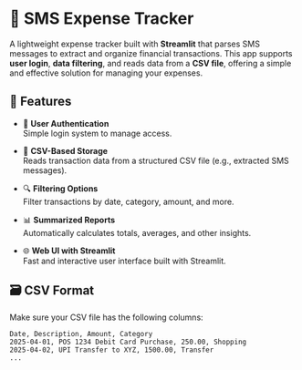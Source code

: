 # 📱 SMS Expense Tracker

A lightweight expense tracker built with **Streamlit** that parses SMS messages to extract and organize financial transactions. This app supports **user login**, **data filtering**, and reads data from a **CSV file**, offering a simple and effective solution for managing your expenses.



## 🚀 Features

- 🔐 **User Authentication**  
  Simple login system to manage access.

- 📄 **CSV-Based Storage**  
  Reads transaction data from a structured CSV file (e.g., extracted SMS messages).

- 🔍 **Filtering Options**  
  Filter transactions by date, category, amount, and more.

- 📊 **Summarized Reports**  
  Automatically calculates totals, averages, and other insights.

- 🌐 **Web UI with Streamlit**  
  Fast and interactive user interface built with Streamlit.


## 🗃️ CSV Format

Make sure your CSV file has the following columns:

```csv
Date, Description, Amount, Category
2025-04-01, POS 1234 Debit Card Purchase, 250.00, Shopping
2025-04-02, UPI Transfer to XYZ, 1500.00, Transfer
...
